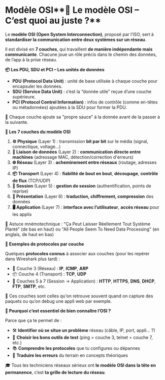 # Modèle OSI**🧱 Le modèle OSI – C’est quoi au juste ?**

Le **modèle OSI (Open System Interconnection)**, proposé par l’ISO, sert à **standardiser la communication entre deux systèmes sur un réseau**.

Il est divisé en **7 couches**, qui travaillent **de manière indépendante mais communicante**. Chacune joue un rôle précis dans le chemin des données, de l’app à la prise réseau.



**📦 Les PDU, SDU et PCI – Les unités de données**

- **PDU (Protocol Data Unit)** : unité de base utilisée à chaque couche pour encapsuler les données.
- **SDU (Service Data Unit)** : c’est la “donnée utile” reçue d’une couche supérieure.
- **PCI (Protocol Control Information)** : infos de contrôle (comme en-têtes ou métadonnées) ajoutées à la SDU pour former la PDU.

🧠 Chaque couche ajoute sa "propre sauce" à la donnée avant de la passer à la suivante.



**🧭 Les 7 couches du modèle OSI**

1.  **⚙️ Physique** (Layer 1) : transmission **bit par bit** sur le média (signal, connectique, voltage…)
2.  **🔗 Liaison de données** (Layer 2) : **communication directe entre machines** (adressage MAC, détection/correction d'erreurs)
3.  **🌐 Réseau** (Layer 3) : **acheminement entre réseaux** (routage, adresses IP)
4.  **📦 Transport** (Layer 4) : **fiabilité de bout en bout**, **découpage**, **contrôle de flux** (TCP/UDP)
5.  **🔐 Session** (Layer 5) : **gestion de session** (authentification, points de reprise)
6.  **🎨 Présentation** (Layer 6) : **traduction, chiffrement, compression** des données
7.  **🖥️ Application** (Layer 7) : **interface avec l’utilisateur**, **accès réseau** pour les applis

🧩 Astuce mnémotechnique : "Ça Peut Laisser Réellement Tout Système Planté" (de bas en haut) ou "All People Seem To Need Data Processing" (en anglais, de haut en bas)



**🧪 Exemples de protocoles par couche**

Quelques **protocoles connus** à associer aux couches (pour les repérer dans Wireshark plus tard) :

- 🧱 Couche 3 (Réseau) : **IP**, **ICMP**, **ARP**
- 📦 Couche 4 (Transport) : **TCP**, **UDP**
- 🧠 Couches 5 à 7 (Session → Application) : **HTTP**, **HTTPS**, **DNS**, **DHCP**, **FTP**, **SMTP**, etc.

🎯 Ces couches sont celles qu'on retrouve souvent quand on capture des paquets ou qu’on debug une appli web par exemple.



**🧩 Pourquoi c’est essentiel de bien connaître l’OSI ?**

Parce que ça te permet de :

- 🛠️ **Identifier où se situe un problème** réseau (câble, IP, port, appli… ?)
- 🔧 **Choisir les bons outils de test** (ping = couche 3, telnet = couche 7, etc.)
- 📚 **Comprendre les protocoles** que tu configures ou dépannes
- 🧰 **Traduire les erreurs** du terrain en concepts théoriques

🎓 Tous les techniciens réseaux sérieux ont **le modèle OSI dans la tête en permanence**, c’est **ta grille de lecture du réseau**.
